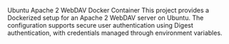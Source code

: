 Ubuntu Apache 2 WebDAV Docker Container
This project provides a Dockerized setup for an Apache 2 WebDAV server on Ubuntu. The configuration supports secure user authentication using Digest authentication, with credentials managed through environment variables.
